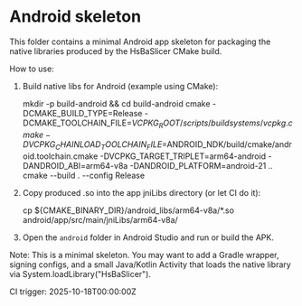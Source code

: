 # Android skeleton

This folder contains a minimal Android app skeleton for packaging the native libraries produced by the HsBaSlicer CMake build.

How to use:

1. Build native libs for Android (example using CMake):

   mkdir -p build-android && cd build-android
   cmake -DCMAKE_BUILD_TYPE=Release -DCMAKE_TOOLCHAIN_FILE=$VCPKG_ROOT/scripts/buildsystems/vcpkg.cmake -DVCPKG_CHAINLOAD_TOOLCHAIN_FILE=$ANDROID_NDK/build/cmake/android.toolchain.cmake -DVCPKG_TARGET_TRIPLET=arm64-android -DANDROID_ABI=arm64-v8a -DANDROID_PLATFORM=android-21 ..
   cmake --build . --config Release

2. Copy produced .so into the app jniLibs directory (or let CI do it):

   cp ${CMAKE_BINARY_DIR}/android_libs/arm64-v8a/*.so android/app/src/main/jniLibs/arm64-v8a/

3. Open the `android` folder in Android Studio and run or build the APK.

Note: This is a minimal skeleton. You may want to add a Gradle wrapper, signing configs, and a small Java/Kotlin Activity that loads the native library via System.loadLibrary("HsBaSlicer").

CI trigger: 2025-10-18T00:00:00Z
